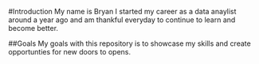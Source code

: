 #Introduction
My name is Bryan I started my career as a data anaylist around a year ago and am thankful everyday to continue to learn and become better.

##Goals
My goals with this repository is to showcase my skills and create opportunties for new doors to opens.
